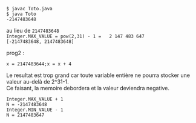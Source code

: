 ~~~
$ javac Toto.java
$ java Toto
-2147483648
~~~
au lieu de ```2147483648```<br>
```Integer.MAX_VALUE = pow(2,31) - 1 =   2 147 483 647```<br>
```[-2147483648, 2147483648] ```

prog2 :
~~~
x = 2147483644;x = x + 4
~~~
Le resultat est trop grand car toute variable entière ne pourra stocker une valeur au-delà de 2^31-1.<br>
Ce faisant, la memoire debordera et la valeur deviendra negative.<br>

~~~
Integer.MAX_VALUE + 1
N = -2147483648
Integer.MIN_VALUE - 1
N = 2147483647
~~~